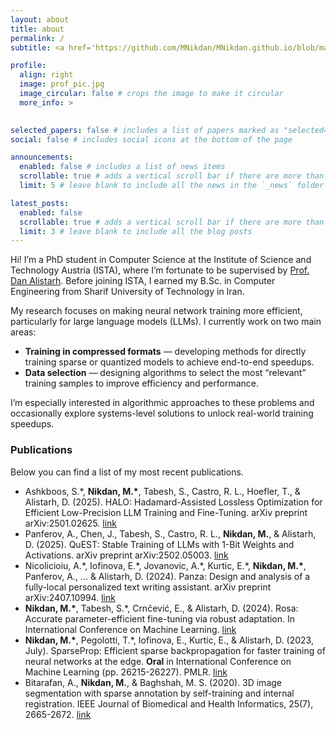 ```yaml
---
layout: about
title: about
permalink: /
subtitle: <a href='https://github.com/MNikdan/MNikdan.github.io/blob/main/assets/pdf/cv.pdf'>CV</a>

profile:
  align: right
  image: prof_pic.jpg
  image_circular: false # crops the image to make it circular
  more_info: >
    

selected_papers: false # includes a list of papers marked as "selected={true}"
social: false # includes social icons at the bottom of the page

announcements:
  enabled: false # includes a list of news items
  scrollable: true # adds a vertical scroll bar if there are more than 3 news items
  limit: 5 # leave blank to include all the news in the `_news` folder

latest_posts:
  enabled: false
  scrollable: true # adds a vertical scroll bar if there are more than 3 new posts items
  limit: 3 # leave blank to include all the blog posts
---
```


Hi! I’m a PhD student in Computer Science at the Institute of Science and Technology Austria (ISTA), where I’m fortunate to be supervised by [Prof. Dan Alistarh](https://daslab.pages.ista.ac.at/). Before joining ISTA, I earned my B.Sc. in Computer Engineering from Sharif University of Technology in Iran.

My research focuses on making neural network training more efficient, particularly for large language models (LLMs). I currently work on two main areas:

- **Training in compressed formats** — developing methods for directly training sparse or quantized models to achieve end-to-end speedups.
- **Data selection** — designing algorithms to select the most “relevant” training samples to improve efficiency and performance.

I’m especially interested in algorithmic approaches to these problems and occasionally explore systems-level solutions to unlock real-world training speedups.

### Publications

Below you can find a list of my most recent publications.

- Ashkboos, S.\*, **Nikdan, M.\***, Tabesh, S., Castro, R. L., Hoefler, T., & Alistarh, D. (2025). HALO: Hadamard-Assisted Lossless Optimization for Efficient Low-Precision LLM Training and Fine-Tuning. arXiv preprint arXiv:2501.02625. [link](https://arxiv.org/pdf/2501.02625)
- Panferov, A., Chen, J., Tabesh, S., Castro, R. L., **Nikdan, M.**, & Alistarh, D. (2025). QuEST: Stable Training of LLMs with 1-Bit Weights and Activations. arXiv preprint arXiv:2502.05003. [link](https://arxiv.org/pdf/2502.05003)
- Nicolicioiu, A.\*, Iofinova, E.\*, Jovanovic, A.\*, Kurtic, E.\*, **Nikdan, M.\***, Panferov, A., ... & Alistarh, D. (2024). Panza: Design and analysis of a fully-local personalized text writing assistant. arXiv preprint arXiv:2407.10994. [link](https://arxiv.org/pdf/2407.10994)
- **Nikdan, M.\***, Tabesh, S.\*, Crnčević, E., & Alistarh, D. (2024). Rosa: Accurate parameter-efficient fine-tuning via robust adaptation. In International Conference on Machine Learning. [link](https://arxiv.org/pdf/2401.04679)
- **Nikdan, M.\***, Pegolotti, T.\*, Iofinova, E., Kurtic, E., & Alistarh, D. (2023, July). SparseProp: Efficient sparse backpropagation for faster training of neural networks at the edge. **Oral** in International Conference on Machine Learning (pp. 26215-26227). PMLR. [link](https://proceedings.mlr.press/v202/nikdan23a/nikdan23a.pdf)
- Bitarafan, A., **Nikdan, M.**, & Baghshah, M. S. (2020). 3D image segmentation with sparse annotation by self-training and internal registration. IEEE Journal of Biomedical and Health Informatics, 25(7), 2665-2672. [link](https://ieeexplore.ieee.org/document/9264631)
